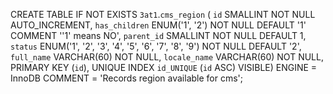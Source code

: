 
CREATE TABLE IF NOT EXISTS `3at1`.`cms_region` (
  `id` SMALLINT NOT NULL AUTO_INCREMENT,
  `has_children` ENUM('1', '2') NOT NULL DEFAULT '1' COMMENT '\'1\' means NO',
  `parent_id` SMALLINT NOT NULL DEFAULT 1,
  `status` ENUM('1', '2', '3', '4', '5', '6', '7', '8', '9') NOT NULL DEFAULT '2',
  `full_name` VARCHAR(60) NOT NULL,
  `locale_name` VARCHAR(60) NOT NULL,
  PRIMARY KEY (`id`),
  UNIQUE INDEX `id_UNIQUE` (`id` ASC) VISIBLE)
ENGINE = InnoDB
COMMENT = 'Records region available for cms';

